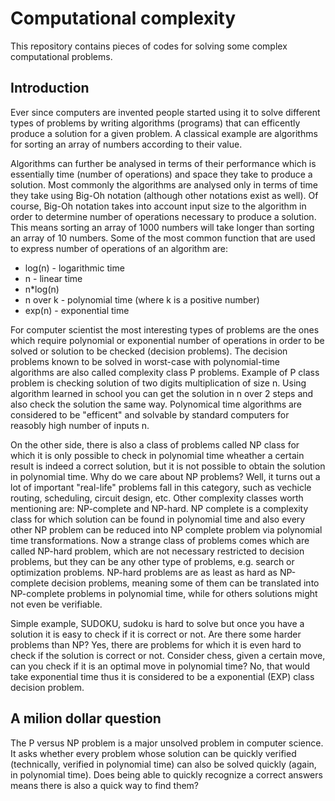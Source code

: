 # Computational complexity
This repository contains pieces of codes for solving some complex computational problems.

## Introduction

Ever since computers are invented people started using it to solve different types of problems by writing algorithms (programs)
that can efficently produce a solution for a given problem. A classical example are algorithms for sorting an array of numbers
according to their value.

Algorithms can further be analysed in terms of their performance which is essentially time (number of operations) and space they 
take to produce a solution. Most commonly the algorithms are analysed only in terms of time they take using Big-Oh notation (although 
other notations exist as well). Of course, Big-Oh notation takes into account input size to the algorithm in order to determine
number of operations necessary to produce a solution. This means sorting an array of 1000 numbers will take longer than sorting an
array of 10 numbers. Some of the most common function that are used to express number of operations of an algorithm are:
  * log(n) - logarithmic time 
  * n - linear time 
  * n*log(n)
  * n over k - polynomial time (where k is a positive number)
  * exp(n) - exponential time

For computer scientist the most interesting types of problems are the ones which require polynomial or exponential number of operations
in order to be solved or solution to be checked (decision problems). The decision problems known to be solved in worst-case with polynomial-time algorithms are also called complexity class P problems. Example of P class problem is checking solution of two digits multiplication of size n. Using algorithm learned in school you can get the solution in n over 2 steps and also check the solution the same way. Polynomical time algorithms are considered to be "efficent" and solvable by standard computers for reasobly high number of inputs n.

On the other side, there is also a class of problems called NP class for which it is only possible to check in polynomial time wheather a certain result is indeed a correct solution, but it is not possible to obtain the solution in polynomial time. Why do we care about NP problems? Well, it turns out a lot of important "real-life" problems fall in this category, such as vechicle routing, scheduling, circuit design, etc. Other complexity classes worth mentioning are: NP-complete and NP-hard. NP complete is a complexity class for which solution can be found in polynomial time and also every other NP problem can be reduced into NP complete problem via polynomial time transformations. Now a strange class of problems comes which are called NP-hard problem, which are not necessary restricted to decision problems, but they can be any other type of problems, e.g. search or optimization problems. NP-hard problems are as least as hard as NP-complete decision problems, meaning some of them can be translated into NP-complete problems in polynomial time, while for others solutions might not even be verifiable.

Simple example, SUDOKU, sudoku is hard to solve but once you have a solution it is easy to check if it is correct or not. Are there some harder problems than NP? Yes, there are problems for which it is even hard to check if the solution is correct or not. Consider chess, given a certain move, can you check if it is an optimal move in polynomial time? No, that would take exponential time thus it is considered to be a exponential (EXP) class decision problem.

## A milion dollar question

The P versus NP problem is a major unsolved problem in computer science. It asks whether every problem whose solution can be quickly verified (technically, verified in polynomial time) can also be solved quickly (again, in polynomial time). Does being able to quickly recognize a correct answers means there is also a quick way to find them?
